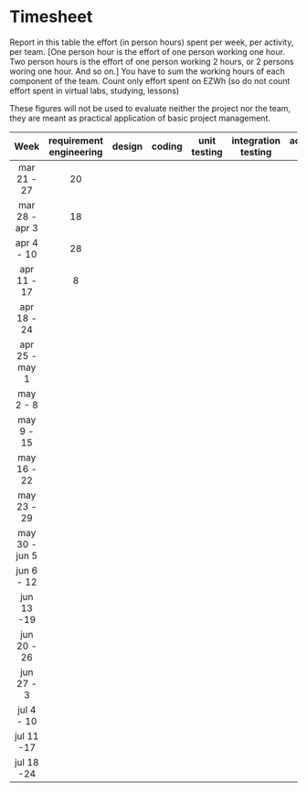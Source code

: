 # Timesheet

Report in this table the effort (in person hours) spent per week, per activity, per team. 
[One person hour is the effort of one person working one hour.
Two person hours is the effort of one person working 2 hours, or 2 persons woring one hour. And so on.]
You have to sum the working hours of each component of the team.
Count only effort spent on EZWh (so do not count effort spent in virtual labs, studying, lessons)

These figures will not be used to evaluate neither the project nor the team, they are meant as practical application of basic project management.

| Week        | requirement engineering |    design   | coding | unit testing | integration testing | acceptance testing | management | git maven |
|:-----------:|:-----------------------:|:-----------:|:-----------:|:----------:|:------------:|:---------------:|:-------------:|:--------------:|
| mar 21 - 27 |         20              |             | | | | | 2 | |
| mar 28 - apr 3 |      18               |          | | | | | | |
| apr 4 - 10 |          28              |           | | | | | | |
| apr 11 - 17 |         8              |             | | | | | | | 
| apr 18 - 24 |                         | | | | | | | | 
| apr 25 - may 1 |                      | | | | | | | | 
| may 2 - 8 |                           | | | | | | | | 
| may 9 - 15 |                          | | | | | | | | 
| may 16 - 22 |                         | | | | | | | | 
| may 23 - 29 |                         | | | | | | | | 
| may 30 - jun 5 |                      | | | | | | | | 
| jun 6 - 12 |                          | | | | | | | | 
| jun 13 -19 |                          | | | | | | | | 
| jun 20 - 26 |                         | | | | | | | | 
| jun 27 - 3 |                          | | | | | | | | 
| jul 4 - 10 |                          | | | | | | | | 
| jul 11 -17 |                          | | | | | | | |
| jul 18 -24 |          | | | | | | | |
